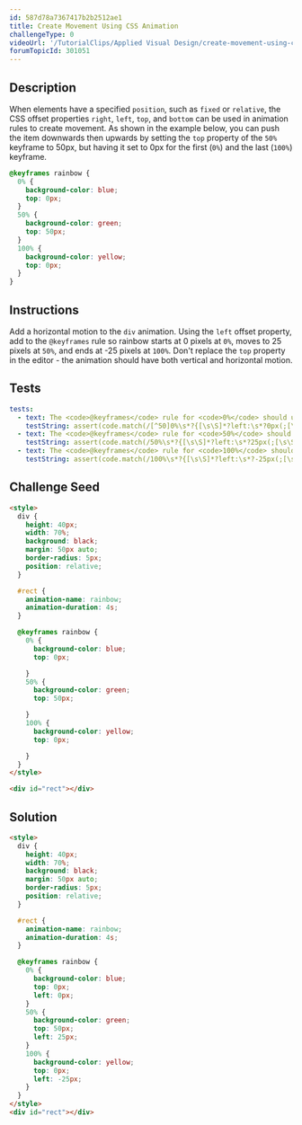 ```yaml
---
id: 587d78a7367417b2b2512ae1
title: Create Movement Using CSS Animation
challengeType: 0
videoUrl: '/TutorialClips/Applied Visual Design/create-movement-using-css-animation.webm'
forumTopicId: 301051
---
```


## Description
<section id='description'>
When elements have a specified <code>position</code>, such as <code>fixed</code> or <code>relative</code>, the CSS offset properties <code>right</code>, <code>left</code>, <code>top</code>, and <code>bottom</code> can be used in animation rules to create movement.
As shown in the example below, you can push the item downwards then upwards by setting the <code>top</code> property of the <code>50%</code> keyframe to 50px, but having it set to 0px for the first (<code>0%</code>) and the last (<code>100%</code>) keyframe.

```css
@keyframes rainbow {
  0% {
    background-color: blue;
    top: 0px;
  }
  50% {
    background-color: green;
    top: 50px;
  }
  100% {
    background-color: yellow;
    top: 0px;
  }
}
```

</section>

## Instructions
<section id='instructions'>
Add a horizontal motion to the <code>div</code> animation. Using the <code>left</code> offset property, add to the <code>@keyframes</code> rule so rainbow starts at 0 pixels at <code>0%</code>, moves to 25 pixels at <code>50%</code>, and ends at -25 pixels at <code>100%</code>. Don't replace the <code>top</code> property in the editor - the animation should have both vertical and horizontal motion.
</section>

## Tests
<section id='tests'>

```yml
tests:
  - text: The <code>@keyframes</code> rule for <code>0%</code> should use the <code>left</code> offset of 0px.
    testString: assert(code.match(/[^50]0%\s*?{[\s\S]*?left:\s*?0px(;[\s\S]*?|\s*?)}/gi));
  - text: The <code>@keyframes</code> rule for <code>50%</code> should use the <code>left</code> offset of 25px.
    testString: assert(code.match(/50%\s*?{[\s\S]*?left:\s*?25px(;[\s\S]*?|\s*?)}/gi));
  - text: The <code>@keyframes</code> rule for <code>100%</code> should use the <code>left</code> offset of -25px.
    testString: assert(code.match(/100%\s*?{[\s\S]*?left:\s*?-25px(;[\s\S]*?|\s*?)}/gi));

```

</section>

## Challenge Seed
<section id='challengeSeed'>

<div id='html-seed'>

```html
<style>
  div {
    height: 40px;
    width: 70%;
    background: black;
    margin: 50px auto;
    border-radius: 5px;
    position: relative;
  }

  #rect {
    animation-name: rainbow;
    animation-duration: 4s;
  }

  @keyframes rainbow {
    0% {
      background-color: blue;
      top: 0px;

    }
    50% {
      background-color: green;
      top: 50px;

    }
    100% {
      background-color: yellow;
      top: 0px;

    }
  }
</style>

<div id="rect"></div>
```

</div>



</section>

## Solution
<section id='solution'>


```html
<style>
  div {
    height: 40px;
    width: 70%;
    background: black;
    margin: 50px auto;
    border-radius: 5px;
    position: relative;
  }

  #rect {
    animation-name: rainbow;
    animation-duration: 4s;
  }

  @keyframes rainbow {
    0% {
      background-color: blue;
      top: 0px;
      left: 0px;
    }
    50% {
      background-color: green;
      top: 50px;
      left: 25px;
    }
    100% {
      background-color: yellow;
      top: 0px;
      left: -25px;
    }
  }
</style>
<div id="rect"></div>
```

</section>

